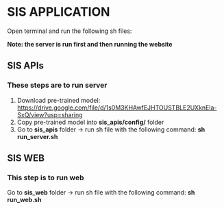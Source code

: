# SIS APPLICATION
Open terminal and run the following sh files:

**Note: the server is run first and then running the website**

## SIS APIs
### These steps are to run server
1. Download pre-trained model: https://drive.google.com/file/d/1s0M3KHAwfEJHTOUSTBLE2UXknEla-SxQ/view?usp=sharing
2. Copy pre-trained model into **sis_apis/config/** folder
2. Go to **sis_apis** folder -> run sh file with the following command: **sh run_server.sh** 
## SIS WEB
### This step is to run web
Go to **sis_web** folder -> run sh file with the following command: **sh run_web.sh**


